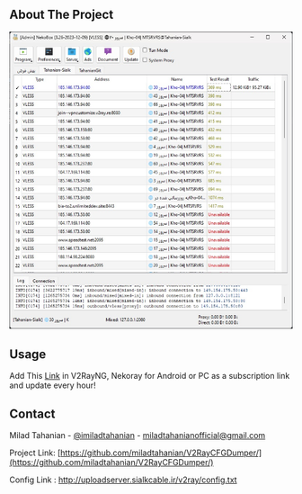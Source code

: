 <!-- ABOUT THE PROJECT -->
## About The Project

![Product Name Screen Shot][product-screenshot]

<!-- USAGE -->
## Usage

Add This [Link](http://uploadserver.sialkcable.ir/v2ray/config.txt) in V2RayNG, Nekoray for Android or PC as a subscription link and update every hour!

<!-- CONTACT -->
## Contact

Milad Tahanian - [@imiladtahanian](https://twitter.com/imiladtahanian) - miladtahanianofficial@gmail.com

Project Link: [https://github.com/miladtahanian/V2RayCFGDumper/](https://github.com/miladtahanian/V2RayCFGDumper/)

[product-screenshot]: images/screenshot.jpg
Config Link : http://uploadserver.sialkcable.ir/v2ray/config.txt